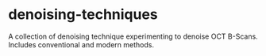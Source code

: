 # denoising-techniques
A collection of denoising technique experimenting to denoise OCT B-Scans. Includes conventional and modern methods.
